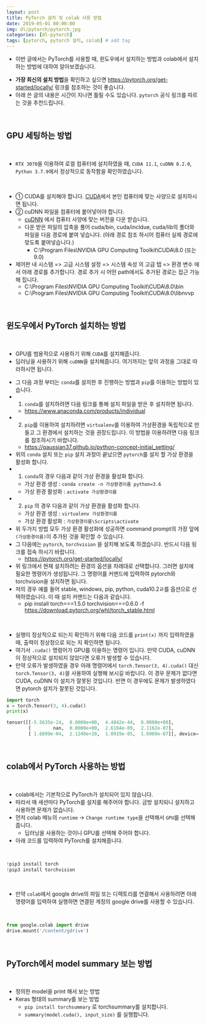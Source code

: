```yaml
---
layout: post
title: PyTorch 설치 및 colab 사용 방법
date: 2019-05-01 00:00:00
img: dl/pytorch/pytorch.jpg
categories: [dl-pytorch] 
tags: [pytorch, pytorch 설치, colab] # add tag
---
```


+ 이번 글에서는 PyTorch를 사용할 때, 윈도우에서 설치하는 방법과 colab에서 설치하는 방법에 대하여 알아보겠습니다.
- **가장 최신의 설치 방법**을 확인하고 싶으면 https://pytorch.org/get-started/locally/ 링크를 참조하는 것이 좋습니다.
- 아래 쓴 글의 내용은 시간이 지나면 틀릴 수도 있습니다. `pytorch` 공식 링크를 따르는 것을 추천드립니다.

<br>

## **GPU 세팅하는 방법**

<br>

- `RTX 3070`을 이용하여 로컬 컴퓨터에 설치하였을 때, `CUDA 11.1`, `cuDNN 8.2.0`, `Python 3.7.9`에서 정상적으로 동작함을 확인하였습니다.

<br>

- ① CUDA를 설치해야 합니다. [CUDA](https://developer.nvidia.com/cuda-downloads)에서 본인 컴퓨터에 맞는 사양으로 설치하시면 됩니다.
- ② cuDNN 파일을 컴퓨터에 붙어넣어야 합니다.
    - [cuDNN](https://developer.nvidia.com/cudnn) 에서 컴퓨터 사양에 맞는 버전을 다운 받습니다.
    - 다운 받은 파일의 압축을 풀어 cuda/bin, cuda/incldue, cuda/lib의 폴더와 파일을 다음 경로에 붙여 넣습니다. (아래 경로 참조 하시어 컴퓨터 실제 경로에 맞도록 붙여넣습니다.)
        - C:\Program Files\NVIDIA GPU Computing Toolkit\CUDA\8.0 (또는 9.0)
- 제어판 내 시스템 => 고급 시스템 설정 => 시스템 속성 의 고급 탭 => 환경 변수 에서 아래 경로를 추가합니다. 경로 추가 시 어떤 path에서도 추가된 경로는 접근 가능해 집니다.
    - C:\Program Files\NVIDIA GPU Computing Toolkit\CUDA\8.0\bin
    - C:\Program Files\NVIDIA GPU Computing Toolkit\CUDA\8.0\libnvvp

<br>

## **윈도우에서 PyTorch 설치하는 방법**

<br>

+ GPU를 범용적으로 사용하기 위해 `CUDA`를 설치해줍니다.
+ 딥러닝을 사용하기 위해 `cuDNN`을 설치해줍니다. 여기까지는 앞의 과정을 그대로 따라하시면 됩니다.
- 그 다음 과정 부터는 `conda`를 설치한 후 진행하는 방법과 `pip`를 이용하는 방법이 있습니다.
- 1) `conda`를 설치하려면 다음 링크를 통해 설치 파일을 받은 후 설치하면 됩니다.
    - https://www.anaconda.com/products/individual
- 2) `pip`를 이용하여 설치하려면 `virtualenv`를 이용하여 가상환경을 독립적으로 만들고 그 환경에서 설치하는 것을 권장드립니다. 이 방법을 이용하려면 다음 링크를 참조하시기 바랍니다.
    - https://gaussian37.github.io/python-concept-initial_setting/
- 위의 `conda` 설치 또는 `pip` 설치 과정이 끝났으면 `pytorch`를 설치 할 가상 환경을 활성화 합니다.
- 1) `conda`의 경우 다음과 같이 가상 환경을 활성화 합니다.
    - 가상 환경 생성 : `conda create -n 가상환경이름 python=3.6`
    - 가상 환경 활성화 : `activate 가상환경이름`
- 2) `pip` 의 경우 다음과 같이 가상 환경을 활성화 합니다.
    - 가상 환경 생성 : `virtualenv 가상환경이름`
    - 가상 환경 활성화 : `가상환경이름\Scripts\activate`
- 위 두가지 방법 모두 가상 환경 활성화에 성공하면 command prompt의 가장 앞에 `(가상환경이름)`이 추가된 것을 확인할 수 있습니다.
- 그 다음에는 `pytorch`, `torchvision` 을 설치해 보도록 하겠습니다. 반드시 다음 링크를 접속 하시기 바랍니다.
    - https://pytorch.org/get-started/locally/
- 위 링크에서 현재 설치하려는 환경의 옵션을 차례대로 선택합니다. 그러면 설치에 필요한 명령어가 생성됩니다. 그 명령어를 커맨드에 입력하여 pytorch와 torchvision을 설치하면 됩니다.
- 저의 경우 예를 들어 stable, windows, pip, python, cuda10.2ㄹ를 옵션으로 선택하였습니다. 이 때 설치 커맨드는 다음과 같습니다.
    - pip install torch===1.5.0 torchvision===0.6.0 -f https://download.pytorch.org/whl/torch_stable.html

<br>

- 실행이 정상적으로 되는지 확인하기 위해 다음 코드를 `print(x)` 까지 입력하였을 때, 출력이 정상정으로 되는 지 확인하면 됩니다.
- 여기서 `.cuda()` 명령어가 GPU를 이용하는 명령어 입니다. 만약 CUDA, cuDNN이 정상적으로 설치되지 않았다면 오류가 발생할 수 있습니다.
- 만약 오류가 발생하였을 경우 아래 명령어에서 `torch.Tensor(3, 4).cuda()` 대신 `torch.Tensor(3, 4)`을 사용하여 실행해 보시길 바랍니다. 이 경우 문제가 없다면 CUDA, cuDNN 이 설치가 잘못된 것입니다. 반면 이 경우에도 문제가 발생하였다면 pytorch 설치가 잘못된 것입니다.

```python
import torch
x = torch.Tensor(3, 4).cuda()
print(x)

tensor([[-5.5635e-24,  0.0000e+00,  4.4842e-44,  0.0000e+00],
        [        nan,  0.0000e+00,  2.6104e-09,  2.1162e-07],
        [ 1.6899e-04,  2.1240e+20,  1.0919e-05,  1.6969e-07]], device='cuda:0')
```

<br>

## **colab에서 PyTorch 사용하는 방법**

<br>

+ colab에서는 기본적으로 PyTorch가 설치되어 있지 않습니다.
+ 따라서 매 세션마다 PyTorch를 설치를 해주어야 합니다. 금방 설치되니 설치하고 사용하면 문제가 없습니다.
+ 먼저 colab 메뉴의 `runtime` → `Change runtime type`을 선택해서 `GPU`를 선택해 줍니다.
    + 딥러닝을 사용하는 것이니 GPU를 선택해 주어야 합니다.
+ 아래 코드를 입력하여 PyTorch를 설치해줍니다.

<br>

```python
!pip3 install torch
!pip3 install torchvision
```

<br>

- 만약 `colab`에서 google drive의 파일 또는 디렉토리를 연결해서 사용하려면 아래 명령어를 입력하여 실행하면 연결된 계정의 google drive를 사용할 수 있습니다.

<br>

```python
from google.colab import drive
drive.mount('/content/gdrive')
```

<br>

## **PyTorch에서 model summary 보는 방법**

<br>

+ 정의한 model을 print 해서 보는 방법
+ Keras 형태의 summary를 보는 방법
    + `pip install torchsummary` 로 torchsummary를 설치합니다.
    + `summary(model.cuda(), input_size)` 를 실행합니다.
